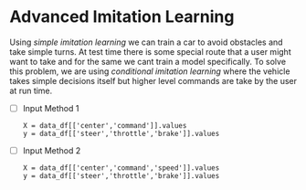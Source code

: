 # Advanced Imitation Learning
Using *simple imitation learning* we can train a car to avoid obstacles and take simple turns. At test time there is some special route that a user might want to take and for the same we cant train a model specifically. To solve this problem, we are using *conditional imitation learning* where the vehicle takes simple decisions itself but higher level commands are take by the user at run time.

* [ ] Input Method 1
    ```
    X = data_df[['center','command']].values
    y = data_df[['steer','throttle','brake']].values
    ```
* [ ] Input Method 2
    ```
    X = data_df[['center','command','speed']].values
    y = data_df[['steer','throttle','brake']].values
    ```
  
